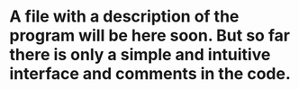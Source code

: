 # A file with a description of the program will be here soon. But so far there is only a simple and intuitive interface and comments in the code.
